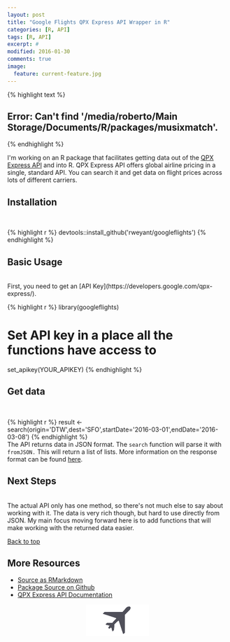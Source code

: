 ```yaml
---
layout: post
title: "Google Flights QPX Express API Wrapper in R"
categories: [R, API]
tags: [R, API]
excerpt: #
modified: 2016-01-30
comments: true
image:
  feature: current-feature.jpg
---
```




{% highlight text %}
## Error: Can't find '/media/roberto/Main Storage/Documents/R/packages/musixmatch'.
{% endhighlight %}

I'm working on an R package that facilitates getting data out of the [QPX Express API](https://developers.google.com/qpx-express/) and into R.  QPX Express API offers global airline pricing in a single, standard API.  You can search it and get data on flight prices across lots of different carriers.

## Installation
<br>

{% highlight r %}
devtools::install_github('rweyant/googleflights')
{% endhighlight %}

## Basic Usage
<br>
First, you need to get an [API Key](https://developers.google.com/qpx-express/).

{% highlight r %}
library(googleflights)

# Set API key in a place all the functions have access to
set_apikey(YOUR_APIKEY)
{% endhighlight %}
<br>
## Get data
<br>

{% highlight r %}
result <- search(origin='DTW',dest='SFO',startDate='2016-03-01',endDate='2016-03-08')
{% endhighlight %}
<br>
The API returns data in JSON format.  The `search` function will parse it with `fromJSON.` This will return a list of lists.  More information on the response format can be found [here](https://developers.google.com/qpx-express/v1/trips/search#response).

## Next Steps
<br>
The actual API only has one method, so there's not much else to say about working with it.  The data is very rich though, but hard to use directly from JSON.  My main focus moving forward here is to add functions that will make working with the returned data easier.

<a href="#top">Back to top</a>

## More Resources
- [Source as RMarkdown](https://github.com/rweyant/bertplot/)
- [Package Source on Github](https://github.com/rweyant/googleflights)
- [QPX Express API Documentation](https://developers.google.com/qpx-express/v1/)


<img src="/figure/source/2016-01-26-googleflights-api/unnamed-chunk-4-1.png" title="plot of chunk unnamed-chunk-4" alt="plot of chunk unnamed-chunk-4" style="display: block; margin: auto;" />
